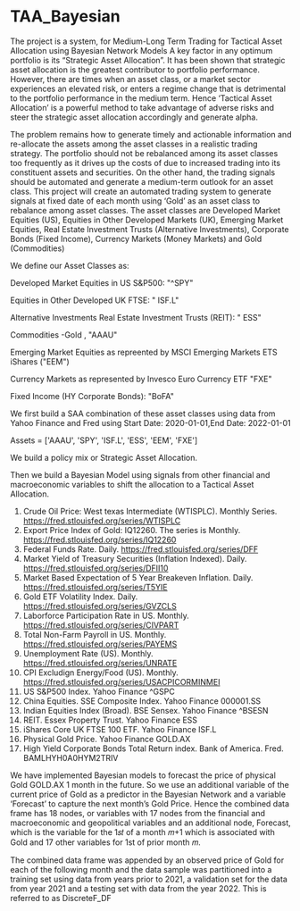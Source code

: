 # TAA_Bayesian
The project is a system, for Medium-Long Term Trading for Tactical Asset Allocation using Bayesian Network Models
A key factor in any optimum portfolio is its “Strategic Asset Allocation”. It has been shown that strategic asset allocation is the greatest contributor to portfolio performance. However, there are times when an asset class, or a market sector experiences an elevated risk, or enters a regime change that is detrimental to the portfolio performance in the medium term. Hence ‘Tactical Asset Allocation’ is a powerful method to take advantage of adverse risks and steer the strategic asset allocation accordingly and generate alpha.

The problem remains how to generate timely and actionable information and re-allocate the assets among the asset classes in a realistic trading strategy. The portfolio should not be rebalanced among its asset classes too frequently as it drives up the costs of due to increased trading into its constituent assets and securities. On the other hand, the trading signals should be automated and generate a medium-term outlook for an asset class. 
This project will create an automated trading system to generate signals at fixed date of each month using ‘Gold’ as an asset class to rebalance among asset classes. The asset classes are Developed Market Equities (US), Equities in Other Developed Markets (UK), Emerging Market Equities, Real Estate Investment Trusts (Alternative Investments), Corporate Bonds (Fixed Income), Currency Markets (Money Markets) and Gold (Commodities)

We define our Asset Classes as:

Developed Market Equities in US S&P500: "^SPY" 

Equities in Other Developed UK FTSE: " ISF.L" 

Alternative Investments Real Estate Investment Trusts (REIT): " ESS" 

Commodities -Gold , "AAAU"

Emerging Market Equities as repreented by MSCI Emerging Markets ETS iShares ("EEM") 

Currency Markets as represented by Invesco Euro Currency ETF "FXE"

Fixed Income (HY Corporate Bonds): "BoFA"

We first build a SAA combination of these asset classes using data from Yahoo Finance and Fred using Start Date: 2020-01-01,End Date: 2022-01-01

Assets = ['AAAU', 'SPY', 'ISF.L', 'ESS', 'EEM', 'FXE']

We build a policy mix or Strategic Asset Allocation.

Then we build a Bayesian Model using signals from other financial and macroeconomic variables to shift the allocation to a Tactical Asset Allocation. 
1. Crude Oil Price: West texas Intermediate (WTISPLC). Monthly Series. https://fred.stlouisfed.org/series/WTISPLC
2. Export Price Index of Gold: IQ12260. The series is Monthly. https://fred.stlouisfed.org/series/IQ12260
3. Federal Funds Rate. Daily. https://fred.stlouisfed.org/series/DFF
4. Market Yield of Treasury Securities (Inflation Indexed). Daily. https://fred.stlouisfed.org/series/DFII10
5. Market Based Expectation of 5 Year Breakeven Inflation. Daily. https://fred.stlouisfed.org/series/T5YIE
6. Gold ETF Volatility Index. Daily. https://fred.stlouisfed.org/series/GVZCLS
7. Laborforce Participation Rate in US. Monthly. https://fred.stlouisfed.org/series/CIVPART
8. Total Non-Farm Payroll in US. Monthly. https://fred.stlouisfed.org/series/PAYEMS
9. Unemployment Rate (US). Monthly. https://fred.stlouisfed.org/series/UNRATE
10. CPI Excludign Energy/Food (US). Monthly. https://fred.stlouisfed.org/series/USACPICORMINMEI
11. US S&P500 Index. Yahoo Finance ^GSPC
12. China Equities. SSE Composite Index. Yahoo Finance 000001.SS
13. Indian Equities Index (Broad). BSE Sensex. Yahoo Finance ^BSESN
14. REIT. Essex Property Trust. Yahoo Finance ESS
15. iShares Core UK FTSE 100 ETF. Yahoo Finance ISF.L
16. Physical Gold Price. Yahoo Finance GOLD.AX
17. High Yield Corporate Bonds Total Return index. Bank of America. Fred. BAMLHYH0A0HYM2TRIV

We have implemented Bayesian models to forecast the price of physical Gold GOLD.AX 1 month in the future. So we use an additional variable of the current price of Gold as a predictor in the Bayesian Network and a variable ‘Forecast’ to capture the next month’s Gold Price. Hence the combined data frame has 18 nodes, or variables with 17 nodes from the financial and macroeconomic and geopolitical variables and an additional node, Forecast, which is the variable for the  1𝑠𝑡 of a month  𝑚+1 which is associated with Gold and 17 other variables for 1st of prior month  𝑚. 

The combined data frame was appended by an observed price of Gold for each of the following month and the data sample was partitioned into a training set using data from years prior to 2021, a validation set for the data from year 2021 and a testing set with data from the year 2022. This is referred to as DiscreteF_DF
